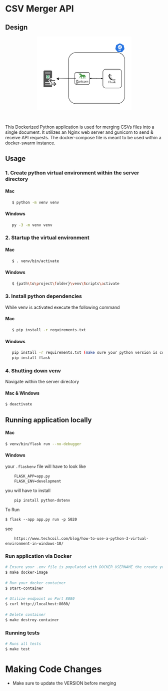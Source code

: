 # CSV Merger API

## Design
<p align="center">
 <img src="./docs/CSV-Merger-API.png" style="display: block; margin: 0 auto">
</p>

<br/>

This Dockerized Python application is used for merging CSVs files into a single document. It utilizes an Nginx web server and gunicorn to send & receive API requests. The docker-compose file is meant to be used within a docker-swarm instance.

## Usage

### 1. Create python virtual environment within the server directory

#### Mac

```bash
   $ python -m venv venv
```

#### Windows

```bash
   py -3 -m venv venv
```

### 2. Startup the virtual environment

#### Mac

```bash
   $ . venv/bin/activate
```

#### Windows

```bash
   $ {path\to\project\folder}\venv\Scripts\activate
```

### 3. Install python dependencies

While venv is activated execute the following command

#### Mac

```bash
   $ pip install -r requirements.txt
```

#### Windows

```bash
   pip install -r requirements.txt (make sure your python version is compatible with packages in .txt file)
   pip install flask
```

### 4. Shutting down venv

Navigate within the server directory

#### Mac & Windows

```bash
$ deactivate
```

## Running application locally

#### Mac

```bash
$ venv/bin/flask run --no-debugger
```

#### Windows

your `.flaskenv` file will have to look like

```
    FLASK_APP=app.py
    FLASK_ENV=development
```

you will have to install

```
    pip install python-dotenv
```

To Run

```
$ flask --app app.py run -p 5020
```

see

```
    https://www.techcoil.com/blog/how-to-use-a-python-3-virtual-environment-in-windows-10/
```

### Run application via Docker
```bash
# Ensure your .env file is populated with DOCKER_USERNAME the create your docker image 
$ make docker-image

# Run your docker container
$ start-container

# Utilize endpoint on Port 8080
$ curl http://localhost:8080/

# Delete container
$ make destroy-container
```

### Running tests
```bash
# Runs all tests
$ make test
```

# Making Code Changes

* Make sure to update the VERSION before merging